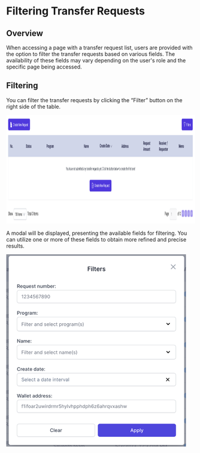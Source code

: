 # Filtering Transfer Requests

## Overview

When accessing a page with a transfer request list, users are provided with the option to filter the transfer requests based on various fields. The availability of these fields may vary depending on the user's role and the specific page being accessed.

## Filtering

You can filter the transfer requests by clicking the “Filter” button on the right side of the table.

<img src="../../images/empty-transfer-list.png" alt="Empty transfer request list" style="height: 289px; width:1385px;"/>

A modal will be displayed, presenting the available fields for filtering. You can utilize one or more of these fields to obtain more refined and precise results.

<img src="../../images/filter.png" alt="Filter transfer request modal" style="height: 512px; width:480px;"/>
